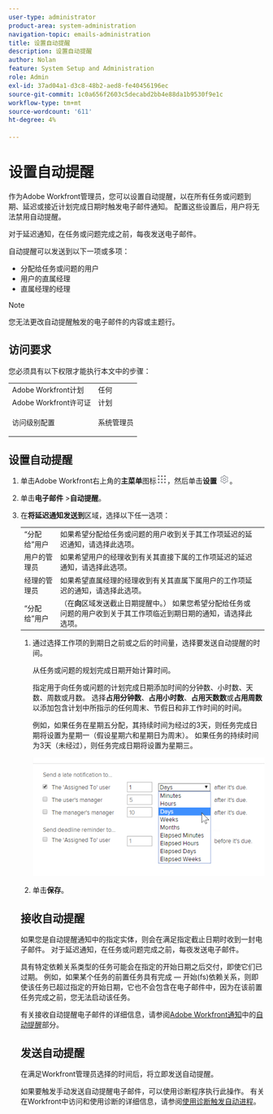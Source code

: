 ```yaml
---
user-type: administrator
product-area: system-administration
navigation-topic: emails-administration
title: 设置自动提醒
description: 设置自动提醒
author: Nolan
feature: System Setup and Administration
role: Admin
exl-id: 37ad04a1-d3c8-48b2-aed8-fe40456196ec
source-git-commit: 1c0a656f2603c5decabd2bb4e88da1b9530f9e1c
workflow-type: tm+mt
source-wordcount: '611'
ht-degree: 4%

---
```


# 设置自动提醒

<!--DON'T DELETE, DRAFT OR HIDE THIS ARTICLE. IT IS LINKED TO THE PRODUCT, THROUGH THE CONTEXT SENSITIVE HELP LINKS.-->

作为Adobe Workfront管理员，您可以设置自动提醒，以在所有任务或问题到期、延迟或接近计划完成日期时触发电子邮件通知。 配置这些设置后，用户将无法禁用自动提醒。

对于延迟通知，在任务或问题完成之前，每夜发送电子邮件。

自动提醒可以发送到以下一项或多项：

* 分配给任务或问题的用户
* 用户的直属经理
* 直属经理的经理

>[!NOTE]
>
>您无法更改自动提醒触发的电子邮件的内容或主题行。

## 访问要求

您必须具有以下权限才能执行本文中的步骤：

<table style="table-layout:auto"> 
 <col> 
 <col> 
 <tbody> 
  <tr> 
   <td role="rowheader">Adobe Workfront计划</td> 
   <td>任何</td> 
  </tr> 
  <tr> 
   <td role="rowheader">Adobe Workfront许可证</td> 
   <td>计划</td> 
  </tr> 
  <tr> 
   <td role="rowheader">访问级别配置</td> 
   <td> <p>系统管理员</p> </td> 
  </tr> 
 </tbody> 
</table>

## 设置自动提醒

1. 单击Adobe Workfront右上角的&#x200B;**主菜单**&#x200B;图标![](assets/main-menu-icon.png)，然后单击&#x200B;**设置** ![](assets/gear-icon-settings.png)。

1. 单击&#x200B;**电子邮件** >**自动提醒**。

1. 在&#x200B;**将延迟通知发送到**&#x200B;区域，选择以下任一选项：

   <table>
    <tr>
        <td>“分配给”用户</td>
        <td>如果希望分配给任务或问题的用户收到关于其工作项延迟的延迟通知，请选择此选项。</td>
        <td></td>
    </tr>
    <tr>
        <td>用户的管理员</td>
        <td>如果希望用户的经理收到有关其直接下属的工作项延迟的延迟通知，请选择此选项。</td>
        <td></td>
    </tr>
    <tr>
        <td>经理的管理员</td>
        <td>如果希望直属经理的经理收到有关其直属下属用户的工作项延迟的通知，请选择此选项。</td>
        <td></td>
    </tr>
    <tr>
        <td>“分配给”用户</td>
        <td>（在<b>向</b>区域发送截止日期提醒中。） 如果您希望分配给任务或问题的用户收到关于其工作项临近到期日期的通知，请选择此选项。</td>
        <td></td>
    </tr>
</table>

1. 通过选择工作项的到期日之前或之后的时间量，选择要发送自动提醒的时间。

   从任务或问题的规划完成日期开始计算时间。

   指定用于向任务或问题的计划完成日期添加时间的分钟数、小时数、天数、周数或月数。 选择&#x200B;**占用分钟数**、**占用小时数**、**占用天数数**&#x200B;或&#x200B;**占用周数**&#x200B;以添加包含计划中所指示的任何周末、节假日和非工作时间的时间。

   例如，如果任务在星期五分配，其持续时间为经过的3天，则任务完成日期将设置为星期一（假设星期六和星期日为周末）。 如果任务的持续时间为3天（未经过），则任务完成日期将设置为星期三。

   ![](assets/time-increments-for-automatic-reminder.png)

1. 单击&#x200B;**保存**。

## 接收自动提醒

如果您是自动提醒通知中的指定实体，则会在满足指定截止日期时收到一封电子邮件。 对于延迟通知，在任务或问题完成之前，每夜发送电子邮件。

具有特定依赖关系类型的任务可能会在指定的开始日期之后交付，即使它们已过期。 例如，如果某个任务的前置任务具有完成 — 开始(fs)依赖关系，则即使该任务已超过指定的开始日期，它也不会包含在电子邮件中，因为在该前置任务完成之前，您无法启动该任务。

有关接收自动提醒电子邮件的详细信息，请参阅[Adobe Workfront通知](../../../workfront-basics/using-notifications/wf-notifications.md)中的[自动提醒](../../../workfront-basics/using-notifications/wf-notifications.md#automatic-reminders)部分。

## 发送自动提醒

在满足Workfront管理员选择的时间后，将立即发送自动提醒。

如果要触发手动发送自动提醒电子邮件，可以使用诊断程序执行此操作。 有关在Workfront中访问和使用诊断的详细信息，请参阅[使用诊断触发自动进程](../../../administration-and-setup/manage-workfront/run-diagnostics/use-diagnostics-to-trigger-automated-processes.md)。
